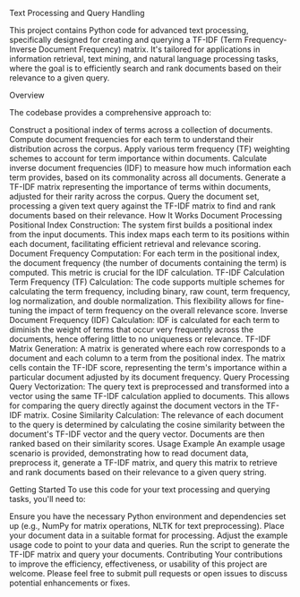 Text Processing and Query Handling

This project contains Python code for advanced text processing, specifically designed for creating and querying a TF-IDF (Term Frequency-Inverse Document Frequency) matrix. It's tailored for applications in information retrieval, text mining, and natural language processing tasks, where the goal is to efficiently search and rank documents based on their relevance to a given query.

Overview

The codebase provides a comprehensive approach to:

Construct a positional index of terms across a collection of documents.
Compute document frequencies for each term to understand their distribution across the corpus.
Apply various term frequency (TF) weighting schemes to account for term importance within documents.
Calculate inverse document frequencies (IDF) to measure how much information each term provides, based on its commonality across all documents.
Generate a TF-IDF matrix representing the importance of terms within documents, adjusted for their rarity across the corpus.
Query the document set, processing a given text query against the TF-IDF matrix to find and rank documents based on their relevance.
How It Works
Document Processing
Positional Index Construction: The system first builds a positional index from the input documents. This index maps each term to its positions within each document, facilitating efficient retrieval and relevance scoring.
Document Frequency Computation: For each term in the positional index, the document frequency (the number of documents containing the term) is computed. This metric is crucial for the IDF calculation.
TF-IDF Calculation
Term Frequency (TF) Calculation: The code supports multiple schemes for calculating the term frequency, including binary, raw count, term frequency, log normalization, and double normalization. This flexibility allows for fine-tuning the impact of term frequency on the overall relevance score.
Inverse Document Frequency (IDF) Calculation: IDF is calculated for each term to diminish the weight of terms that occur very frequently across the documents, hence offering little to no uniqueness or relevance.
TF-IDF Matrix Generation: A matrix is generated where each row corresponds to a document and each column to a term from the positional index. The matrix cells contain the TF-IDF score, representing the term's importance within a particular document adjusted by its document frequency.
Query Processing
Query Vectorization: The query text is preprocessed and transformed into a vector using the same TF-IDF calculation applied to documents. This allows for comparing the query directly against the document vectors in the TF-IDF matrix.
Cosine Similarity Calculation: The relevance of each document to the query is determined by calculating the cosine similarity between the document's TF-IDF vector and the query vector. Documents are then ranked based on their similarity scores.
Usage Example
An example usage scenario is provided, demonstrating how to read document data, preprocess it, generate a TF-IDF matrix, and query this matrix to retrieve and rank documents based on their relevance to a given query string.

Getting Started
To use this code for your text processing and querying tasks, you'll need to:

Ensure you have the necessary Python environment and dependencies set up (e.g., NumPy for matrix operations, NLTK for text preprocessing).
Place your document data in a suitable format for processing.
Adjust the example usage code to point to your data and queries.
Run the script to generate the TF-IDF matrix and query your documents.
Contributing
Your contributions to improve the efficiency, effectiveness, or usability of this project are welcome. Please feel free to submit pull requests or open issues to discuss potential enhancements or fixes.
